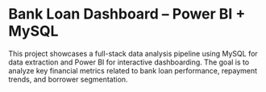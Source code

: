 # Bank Loan Dashboard – Power BI + MySQL

This project showcases a full-stack data analysis pipeline using MySQL for data extraction and Power BI for interactive dashboarding. The goal is to analyze key financial metrics related to bank loan performance, repayment trends, and borrower segmentation.
